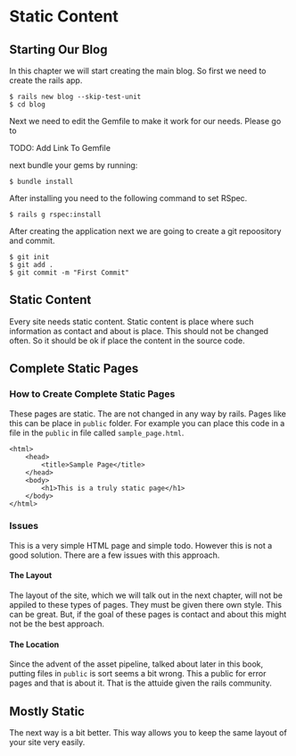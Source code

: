 # Static Content

## Starting Our Blog
In this chapter we will start creating the main blog. So first we need to create the rails app.

	$ rails new blog --skip-test-unit
	$ cd blog

Next we need to edit the Gemfile to make it work for our needs. Please go to

TODO: Add Link To Gemfile

next bundle your gems by running:

	$ bundle install

After installing you need to the following command to set RSpec.

	$ rails g rspec:install

After creating the application next we are going to create a git repoository and commit.

	$ git init
	$ git add .
	$ git commit -m "First Commit"	

## Static Content
Every site needs static content. Static content is place where such information as contact and about is place. This should not be changed often. So it should be ok if place the content in the source code.

## Complete Static Pages

### How to Create Complete Static Pages
These pages are static. The are not changed in any way by rails. Pages like this can be place in `public` folder. For example you can place this code in a file in the `public` in file called `sample_page.html`.

	<html>
		<head>
			<title>Sample Page</title>
		</head>
		<body>
			<h1>This is a truly static page</h1>
		</body>
	</html> 
	
### Issues	
This is a very simple HTML page and simple todo. However this is not a good solution. There are a few issues with this approach.

#### The Layout
The layout of the site, which we will talk out in the next chapter, will not be appiled to these types of pages. They must be given there own style. This can be great. 
But, if the goal of these pages is contact and about this might not be the best approach.

#### The Location
Since the advent of the asset pipeline, talked about later in this book, putting files in `public` is sort seems a bit wrong. This a public for error pages and that is about it. That is the attuide given the rails community.

## Mostly Static
The next way is a bit better. This way allows you to keep the same layout of your site very easily. 
